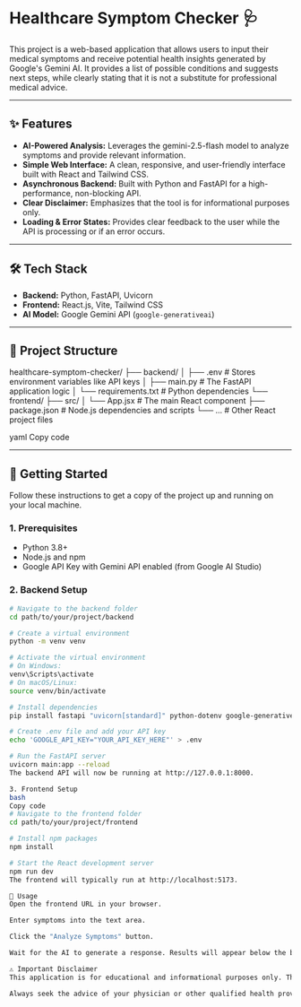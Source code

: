 # Healthcare Symptom Checker 🩺

This project is a web-based application that allows users to input their medical symptoms and receive potential health insights generated by Google's Gemini AI. It provides a list of possible conditions and suggests next steps, while clearly stating that it is not a substitute for professional medical advice.

---

## ✨ Features

- **AI-Powered Analysis:** Leverages the gemini-2.5-flash model to analyze symptoms and provide relevant information.
- **Simple Web Interface:** A clean, responsive, and user-friendly interface built with React and Tailwind CSS.
- **Asynchronous Backend:** Built with Python and FastAPI for a high-performance, non-blocking API.
- **Clear Disclaimer:** Emphasizes that the tool is for informational purposes only.
- **Loading & Error States:** Provides clear feedback to the user while the API is processing or if an error occurs.

---

## 🛠️ Tech Stack

- **Backend:** Python, FastAPI, Uvicorn
- **Frontend:** React.js, Vite, Tailwind CSS
- **AI Model:** Google Gemini API (`google-generativeai`)

---

## 📂 Project Structure

healthcare-symptom-checker/
├── backend/
│ ├── .env # Stores environment variables like API keys
│ ├── main.py # The FastAPI application logic
│ └── requirements.txt # Python dependencies
└── frontend/
├── src/
│ └── App.jsx # The main React component
├── package.json # Node.js dependencies and scripts
└── ... # Other React project files

yaml
Copy code

---

## 🚀 Getting Started

Follow these instructions to get a copy of the project up and running on your local machine.

### 1. Prerequisites

- Python 3.8+
- Node.js and npm
- Google API Key with Gemini API enabled (from Google AI Studio)

### 2. Backend Setup

```bash
# Navigate to the backend folder
cd path/to/your/project/backend

# Create a virtual environment
python -m venv venv

# Activate the virtual environment
# On Windows:
venv\Scripts\activate
# On macOS/Linux:
source venv/bin/activate

# Install dependencies
pip install fastapi "uvicorn[standard]" python-dotenv google-generativeai

# Create .env file and add your API key
echo 'GOOGLE_API_KEY="YOUR_API_KEY_HERE"' > .env

# Run the FastAPI server
uvicorn main:app --reload
The backend API will now be running at http://127.0.0.1:8000.

3. Frontend Setup
bash
Copy code
# Navigate to the frontend folder
cd path/to/your/project/frontend

# Install npm packages
npm install

# Start the React development server
npm run dev
The frontend will typically run at http://localhost:5173.

📝 Usage
Open the frontend URL in your browser.

Enter symptoms into the text area.

Click the "Analyze Symptoms" button.

Wait for the AI to generate a response. Results will appear below the button.

⚠️ Important Disclaimer
This application is for educational and informational purposes only. The information provided is generated by an AI model and is not a substitute for professional medical advice, diagnosis, or treatment.

Always seek the advice of your physician or other qualified health provider with any questions you may have regarding a medical condition. Never disregard professional medical advice or delay in seeking it because of something you have read on this application.